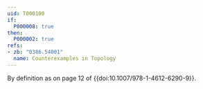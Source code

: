 ```yaml
---
uid: T000100
if:
  P000008: true
then:
  P000002: true
refs:
- zb: "0386.54001"
  name: Counterexamples in Topology
---
```


By definition as on page 12 of {{doi:10.1007/978-1-4612-6290-9}}.
